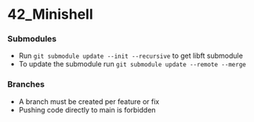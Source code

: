 # 42_Minishell

### Submodules 
- Run `git submodule update --init --recursive` to get libft submodule
- To update the submodule run `git submodule update --remote --merge`

### Branches

- A branch must be created per feature or fix 
- Pushing code directly to main is forbidden